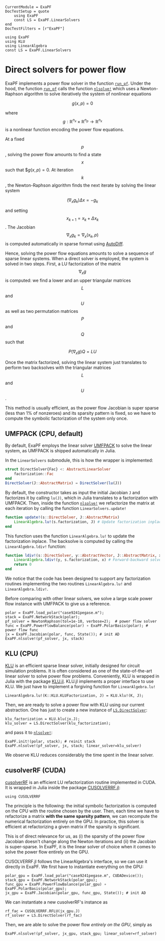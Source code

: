 ```@meta
CurrentModule = ExaPF
DocTestSetup = quote
    using ExaPF
    const LS = ExaPF.LinearSolvers
end
DocTestFilters = [r"ExaPF"]
```

```@setup direct_solver
using ExaPF
using KLU
using LinearAlgebra
const LS = ExaPF.LinearSolvers

```

# Direct solvers for power flow

ExaPF implements a power flow solver in the function [`run_pf`](@ref).
Under the hood, the function [`run_pf`](@ref) calls the function
[`nlsolve!`](@ref) which uses a Newton-Raphson
algorithm to solve iteratively the system of nonlinear equations
```math
g(x, p) = 0
```
where $$g: \mathbb{R}^{n_x} \times \mathbb{R}^{n_p} \to \mathbb{R}^{n_x}$$
is a nonlinear function encoding the power flow equations.

At a fixed $$p$$, solving the power flow amounts to find a
state $$x$$ such that $$g(x, p) = 0$.
At iteration $$k$$, the Newton-Raphson algorithm finds
the next iterate by solving the linear system
```math
(\nabla_x g_k) \Delta x = - g_k
```
and setting $$x_{k+1} = x_{k} + \Delta x_k$$.
The Jacobian $$\nabla_x g_k = \nabla_x (x_k, p)$$ is
computed automatically in sparse format using [AutoDiff](@ref).

Hence, solving the power flow equations amounts to solve
a sequence of sparse linear systems. When a direct solver
is employed, the system is solved in two steps. First, a
LU factorization of the matrix $$\nabla_x g$$ is computed:
we find a lower and an upper triangular matrices
$$L$$ and $$U$$ as well as two permutation matrices $$P$$ and $$Q$$
such that
```math
P (\nabla_x g) Q = LU
```
Once the matrix factorized, solving the linear system just translates
to perform two backsolves with the triangular matrices $$L$$ and $$U$$.

This method is usually efficient, as the power flow Jacobian is
super sparse (less than 1% of nonzeroes) and its sparsity pattern is fixed,
so we have to compute the symbolic factorization of the system only once.

## UMFPACK (CPU, default)

By default, ExaPF employs the linear solver [UMFPACK](https://people.sc.fsu.edu/~jburkardt/f77_src/umfpack/umfpack.html)
to solve the linear system, as UMFPACK is shipped automatically in Julia.

In the `LinearSolvers` submodule, this is how the wrapper is implemented:
```julia
struct DirectSolver{Fac} <: AbstractLinearSolver
    factorization::Fac
end
DirectSolver(J::AbstractMatrix) = DirectSolver(lu(J))

```
By default, the constructor takes as input the initial Jacobian `J` and
factorizes it by calling `lu(J)`, which in Julia translates to a factorization
with UMFPACK. Then, inside the function [`nlsolve!`](@ref) we refactorize
the matrix at each iteration by calling the function `LinearSolvers.update!`
```julia
function update!(s::DirectSolver, J::AbstractMatrix)
    LinearAlgebra.lu!(s.factorization, J) # Update factorization inplace
end
```
This function uses the function `LinearAlgebra.lu!` to update the factorization inplace.
The backsolve is computed by calling the `LinearAlgebra.ldiv!` function:
```julia
function ldiv!(s::DirectSolver, y::AbstractVector, J::AbstractMatrix, x::AbstractVector)
    LinearAlgebra.ldiv!(y, s.factorization, x) # Forward-backward solve
    return 0
end
```
We notice that the code has been designed to support any factorization
routines implementing the two routines `LinearAlgebra.lu!` and `LinearAlgebra.ldiv!`.

Before comparing with other linear solvers, we solve a large scale
power flow instance with UMFPACK to give us a reference.
```@repl direct_solver
polar = ExaPF.load_polar("case9241pegase.m");
stack = ExaPF.NetworkStack(polar);
pf_solver = NewtonRaphson(tol=1e-10, verbose=2);  # power flow solver
func = ExaPF.PowerFlowBalance(polar) ∘ ExaPF.PolarBasis(polar); # power flow func
jx = ExaPF.Jacobian(polar, func, State()); # init AD
ExaPF.nlsolve!(pf_solver, jx, stack)
```

## KLU (CPU)

[KLU](https://dl.acm.org/doi/abs/10.1145/1824801.1824814) is an
efficient sparse linear solver, initially designed for circuit simulation
problems. It is often considered as one of the state-of-the-art linear solver
to solve power flow problems. Conveniently, KLU is wrapped in Julia
with the package [KLU.jl](https://github.com/JuliaSparse/KLU.jl).
KLU.jl implements a proper interface to use KLU. We just have to implement
a forgiving function for `LinearAlgebra.lu!`
```@repl direct_solver
LinearAlgebra.lu!(K::KLU.KLUFactorization, J) = KLU.klu!(K, J);

```
Then, we are ready to solve a power flow with KLU using our current
abstraction. One has just to create a new instance of [`LS.DirectSolver`](@ref):
```@repl direct_solver
klu_factorization = KLU.klu(jx.J);
klu_solver = LS.DirectSolver(klu_factorization);

```
and pass it to [`nlsolve!`](@ref):
```@repl direct_solver
ExaPF.init!(polar, stack); # reinit stack
ExaPF.nlsolve!(pf_solver, jx, stack; linear_solver=klu_solver)

```
We observe KLU reduces considerably the time spent in the linear solver.


## cusolverRF (CUDA)

[cusolverRF](https://docs.nvidia.com/cuda/cusolver/index.html#cuSolverRF-reference)
is an efficient LU refactorization routine implemented in CUDA.
It is wrapped in Julia inside the package [CUSOLVERRF.jl](https://github.com/exanauts/CUSOLVERRF.jl):
```@repl direct_solver
using CUSOLVERRF
```

The principle is the following: the initial symbolic factorization
is computed on the CPU with the routine chosen by the user. Then,
each time we have to refactorize a matrix **with the same sparsity pattern**,
we can recompute the numerical factorization entirely on the GPU.
In practice, this solver is efficient at refactorizing a given matrix
if the sparsity is significant.

This is of direct relevance for us, as (i) the sparsity of the power
flow Jacobian doesn't change along the Newton iterations and
(ii) the Jacobian is super-sparse. In ExaPF, it is the linear solver
of choice when it comes to solve the power flow entirely on the GPU.

CUSOLVERRF.jl follows the LinearAlgebra's interface, so we can use
it directly in ExaPF.
We first have to instantiate everything on the GPU:
```@repl direct_solver
polar_gpu = ExaPF.load_polar("case9241pegase.m", CUDADevice());
stack_gpu = ExaPF.NetworkStack(polar_gpu);
func_gpu = ExaPF.PowerFlowBalance(polar_gpu) ∘ ExaPF.PolarBasis(polar_gpu);
jx_gpu = ExaPF.Jacobian(polar_gpu, func_gpu, State()); # init AD
```
We can instantiate a new cusolverRF's instance as
```@repl direct_solver
rf_fac = CUSOLVERRF.RFLU(jx_gpu.J)
rf_solver = LS.DirectSolver(rf_fac)

```
Then, we are able to solve the power flow *entirely on the GPU*, simply as
```@repl direct_solver
ExaPF.nlsolve!(pf_solver, jx_gpu, stack_gpu; linear_solver=rf_solver)

```

